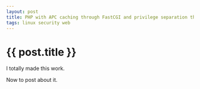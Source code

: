 ```yaml
---
layout: post
title: PHP with APC caching through FastCGI and privilege separation through SuExec running under SELinux on RHEL 5
tags: linux security web
---
```


{{ post.title }}
==

I totally made this work.

Now to post about it.
